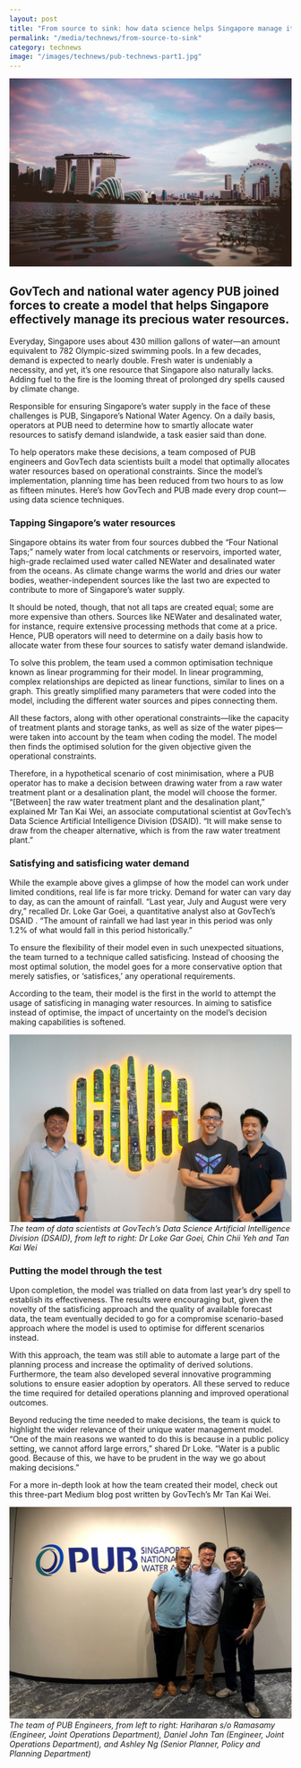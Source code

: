 ```yaml
---
layout: post
title: "From source to sink: how data science helps Singapore manage its water resources"
permalink: "/media/technews/from-source-to-sink"
category: technews
image: "/images/technews/pub-technews-part1.jpg"
---
```

![From source to sink: how data science helps Singapore manage its water resources](/images/technews/pub-technews-part1.jpg)

GovTech and national water agency PUB joined forces to create a model that helps Singapore effectively manage its precious water resources.
---

Everyday, Singapore uses about 430 million gallons of water—an amount equivalent to 782 Olympic-sized swimming pools. In a few decades, demand is expected to nearly double. Fresh water is undeniably a necessity, and yet, it’s one resource that Singapore also naturally lacks. Adding fuel to the fire is the looming threat of prolonged dry spells caused by climate change. 

Responsible for ensuring Singapore’s water supply in the face of these challenges is PUB, Singapore’s National Water Agency. On a daily basis, operators at PUB need to determine how to smartly allocate water resources to satisfy demand islandwide, a task easier said than done. 

To help operators make these decisions, a team composed of PUB engineers and GovTech data scientists built a model that optimally allocates water resources based on operational constraints. Since the model’s implementation, planning time has been reduced from two hours to as low as fifteen minutes. Here’s how GovTech and PUB made every drop count—using data science techniques.

### **Tapping Singapore’s water resources**

Singapore obtains its water from four sources dubbed the “Four National Taps;” namely water from local catchments or reservoirs, imported water, high-grade reclaimed used water called NEWater and desalinated water from the oceans. As climate change warms the world and dries our water bodies, weather-independent sources like the last two are expected to contribute to more of Singapore’s water supply. 

It should be noted, though, that not all taps are created equal; some are more expensive than others. Sources like NEWater and desalinated water, for instance, require extensive processing methods that come at a price. Hence, PUB operators will need to determine on a daily basis how to allocate water from these four sources to satisfy water demand islandwide.

To solve this problem, the team used a common optimisation technique known as linear programming for their model. In linear programming, complex relationships are depicted as linear functions, similar to lines on a graph. This greatly simplified many parameters that were coded into the model, including the different water sources and pipes connecting them. 

All these factors, along with other operational constraints—like the capacity of treatment plants and storage tanks,  as well as size of the water pipes—were taken into account by the team when coding the model.  The model then finds the optimised solution for the given objective given the operational constraints. 

Therefore, in a hypothetical scenario of cost minimisation, where a PUB operator has to make a decision between drawing water from a raw water treatment plant or a desalination plant, the model will choose the former. “[Between] the raw water treatment plant and the desalination plant,” explained Mr Tan Kai Wei, an associate computational scientist at GovTech’s Data Science Artificial Intelligence Division (DSAID). “It will make sense to draw from the cheaper alternative, which is from the raw water treatment plant.”

### **Satisfying and satisficing water demand**

While the example above gives a glimpse of how the model can work under limited conditions, real life is far more tricky. Demand for water can vary day to day, as can the amount of rainfall. “Last year, July and August were very dry,” recalled Dr. Loke Gar Goei, a quantitative analyst also at GovTech’s DSAID . “The amount of rainfall we had last year in this period was only 1.2% of what would fall in this period historically.” 

To ensure the flexibility of their model even in such unexpected situations, the team turned to a technique called satisficing. Instead of choosing the most optimal solution, the model goes for a more conservative option that merely satisfies, or ‘satisfices,’ any operational requirements. 

According to the team, their model is the first in the world to attempt the usage of satisficing in managing water resources. In aiming to satisfice instead of optimise, the impact of uncertainty on the model’s decision making capabilities is softened. 

![From source to sink: how data science helps Singapore manage its water resources](/images/technews/pub-technews-part2.jpg)
*The team of data scientists at GovTech’s Data Science Artificial Intelligence Division (DSAID), from left to right: Dr Loke Gar Goei, Chin Chii Yeh and Tan Kai Wei*

### **Putting the model through the test**

Upon completion, the model was trialled on data from last year’s dry spell to establish its effectiveness. The results were encouraging but, given the novelty of the satisficing approach and the quality of  available forecast data, the team eventually decided to go for a compromise scenario-based approach where the model is used to optimise for different scenarios instead. 

With this approach, the team was still able to automate a large part of the planning process and increase the optimality of derived solutions. Furthermore, the team also developed several innovative programming solutions to ensure easier adoption by operators. All these served to reduce the time required for detailed operations planning and improved operational outcomes. 

Beyond reducing the time needed to make decisions, the team is quick to highlight the wider relevance of their unique water management model. “One of the main reasons we wanted to do this is because in a public policy setting, we cannot afford large errors,” shared Dr Loke. “Water is a public good. Because of this, we have to be prudent in the way we go about making decisions.” 

For a more in-depth look at how the team created their model, check out this three-part Medium blog post written by GovTech’s Mr Tan Kai Wei. 

![From source to sink: how data science helps Singapore manage its water resources](/images/technews/pub-technews-part3.jpg)
*The team of PUB Engineers, from left to right: Hariharan s/o Ramasamy (Engineer, Joint Operations Department), Daniel John Tan (Engineer, Joint Operations Department), and Ashley Ng (Senior Planner, Policy and Planning Department)*
